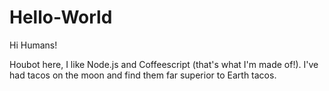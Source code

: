 # Hello-World


Hi Humans!

Houbot here, I like Node.js and Coffeescript (that's what I'm made of!).
I've had tacos on the moon and find them far superior to Earth tacos.
